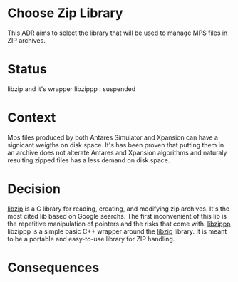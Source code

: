 Choose Zip Library 
===
This ADR aims to select the library that will be used to manage MPS files in ZIP archives.

Status
=== 
libzip and it's wrapper libzippp : suspended

Context
===
Mps files produced by both Antares Simulator and Xpansion can have a signicant weigths on disk space. It's has been proven that putting them in an archive does not alterate Antares and Xpansion algorithms and naturaly resulting zipped files has a less demand on disk space.

Decision
===
[libzip](https://libzip.org/) is a C library for reading, creating, and modifying zip archives. It's the most cited lib based on Google searchs. The first inconvenient of this lib is the repetitive manipulation of pointers and the risks that come with. 
[libzippp](https://github.com/ctabin/libzippp) libzippp is a simple basic C++ wrapper around the [libzip](https://libzip.org/) library. It is meant to be a portable and easy-to-use library for ZIP handling.

Consequences 
===